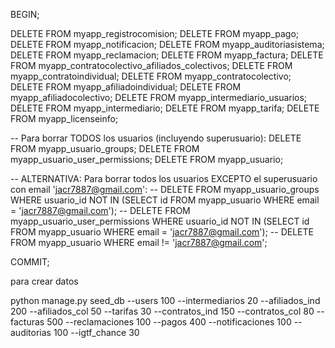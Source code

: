 BEGIN;

DELETE FROM myapp_registrocomision;
DELETE FROM myapp_pago;
DELETE FROM myapp_notificacion;
DELETE FROM myapp_auditoriasistema;
DELETE FROM myapp_reclamacion;
DELETE FROM myapp_factura;
DELETE FROM myapp_contratocolectivo_afiliados_colectivos;
DELETE FROM myapp_contratoindividual;
DELETE FROM myapp_contratocolectivo;
DELETE FROM myapp_afiliadoindividual;
DELETE FROM myapp_afiliadocolectivo;
DELETE FROM myapp_intermediario_usuarios;
DELETE FROM myapp_intermediario;
DELETE FROM myapp_tarifa;
DELETE FROM myapp_licenseinfo;

-- Para borrar TODOS los usuarios (incluyendo superusuario):
DELETE FROM myapp_usuario_groups;
DELETE FROM myapp_usuario_user_permissions;
DELETE FROM myapp_usuario;

-- ALTERNATIVA: Para borrar todos los usuarios EXCEPTO el superusuario con email 'jacr7887@gmail.com':
-- DELETE FROM myapp_usuario_groups WHERE usuario_id NOT IN (SELECT id FROM myapp_usuario WHERE email = 'jacr7887@gmail.com');
-- DELETE FROM myapp_usuario_user_permissions WHERE usuario_id NOT IN (SELECT id FROM myapp_usuario WHERE email = 'jacr7887@gmail.com');
-- DELETE FROM myapp_usuario WHERE email != 'jacr7887@gmail.com';

COMMIT;




para crear datos

python manage.py seed_db --users 100 --intermediarios 20 --afiliados_ind 200 --afiliados_col 50 --tarifas 30 --contratos_ind 150 --contratos_col 80 --facturas 500 --reclamaciones 100 --pagos 400 --notificaciones 100 --auditorias 100 --igtf_chance 30